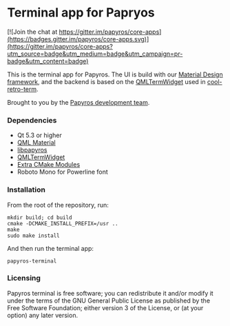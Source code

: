 Terminal app for Papryos
========================

[![Join the chat at https://gitter.im/papyros/core-apps](https://badges.gitter.im/papyros/core-apps.svg)](https://gitter.im/papyros/core-apps?utm_source=badge&utm_medium=badge&utm_campaign=pr-badge&utm_content=badge)

This is the terminal app for Papyros. The UI is build with our [Material Design framework](https://github.com/papyros/qml-material), and the backend is based on the [QMLTermWidget](https://github.com/Swordfish90/qmltermwidget) used in [cool-retro-term](https://github.com/Swordfish90/cool-retro-term).

Brought to you by the [Papyros development team](https://github.com/papyros/terminal-app/graphs/contributors).

### Dependencies

 * Qt 5.3 or higher
 * [QML Material](https://github.com/papyros/qml-material)
 * [libpapyros](https://github.com/papyros/libpapyros)
 * [QMLTermWidget](https://github.com/Swordfish90/qmltermwidget)
 * [Extra CMake Modules](https://projects.kde.org/projects/kdesupport/extra-cmake-modules)
 * Roboto Mono for Powerline font

### Installation

From the root of the repository, run:

    mkdir build; cd build
    cmake -DCMAKE_INSTALL_PREFIX=/usr ..
    make
    sudo make install

And then run the terminal app:

    papyros-terminal

### Licensing

Papyros terminal is free software; you can redistribute it and/or modify it under the terms of the GNU General Public License as published by the Free Software Foundation; either version 3 of the License, or (at your option) any later version.
